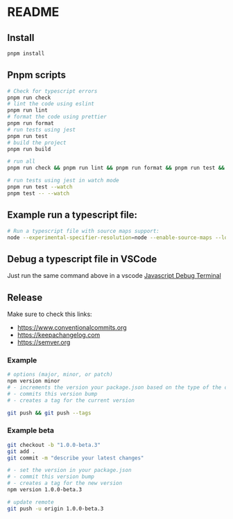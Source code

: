# README

## Install

```bash
pnpm install
```

## Pnpm scripts

```bash
# Check for typescript errors
pnpm run check
# lint the code using eslint
pnpm run lint
# format the code using prettier
pnpm run format
# run tests using jest
pnpm run test
# build the project
pnpm run build

# run all
pnpm run check && pnpm run lint && pnpm run format && pnpm run test && pnpm run build

# run tests using jest in watch mode
pnpm run test --watch
pnpm test -- --watch
```

## Example run a typescript file:

```bash
# Run a typescript file with source maps support:
node --experimental-specifier-resolution=node --enable-source-maps --loader ts-paths-esm-loader src/index.ts
```

## Debug a typescript file in VSCode

Just run the same command above in a vscode [Javascript Debug Terminal]

## Release

Make sure to check this links:

-   https://www.conventionalcommits.org
-   https://keepachangelog.com
-   https://semver.org

### Example

```bash
# options (major, minor, or patch)
npm version minor
# - increments the version your package.json based on the type of the change
# - commits this version bump
# - creates a tag for the current version

git push && git push --tags
```

### Example beta

```bash
git checkout -b "1.0.0-beta.3"
git add .
git commit -m "describe your latest changes"

# - set the version in your package.json
# - commit this version bump
# - creates a tag for the new version
npm version 1.0.0-beta.3

# update remote
git push -u origin 1.0.0-beta.3
```

[Javascript Debug Terminal]:
    https://code.visualstudio.com/docs/nodejs/nodejs-debugging#_javascript-debug-terminal
